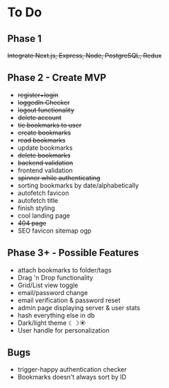 # To Do

## Phase 1

~~Integrate Next.js, Express, Node, PostgreSQL, Redux~~

## Phase 2 - Create MVP

- ~~register+login~~
- ~~loggedIn Checker~~
- ~~logout functionality~~
- ~~delete account~~
- ~~tie bookmarks to user~~
- ~~create bookmarks~~
- ~~read bookmarks~~
- update bookmarks
- ~~delete bookmarks~~
- ~~backend validation~~
- frontend validation
- ~~spinner while authenticating~~
- sorting bookmarks by date/alphabetically
- autofetch favicon
- autofetch title
- finish styling
- cool landing page
- ~~404 page~~
- SEO favicon sitemap ogp

## Phase 3+ - Possible Features

- attach bookmarks to folder/tags
- Drag 'n Drop functionality
- Grid/List view toggle
- email/password change
- email verification & password reset
- admin page displaying server & user stats
- hash everything else in db
- Dark/light theme ☾☽☀️
- User handle for personalization

## Bugs

- trigger-happy authentication checker
- Bookmarks doesn't always sort by ID
